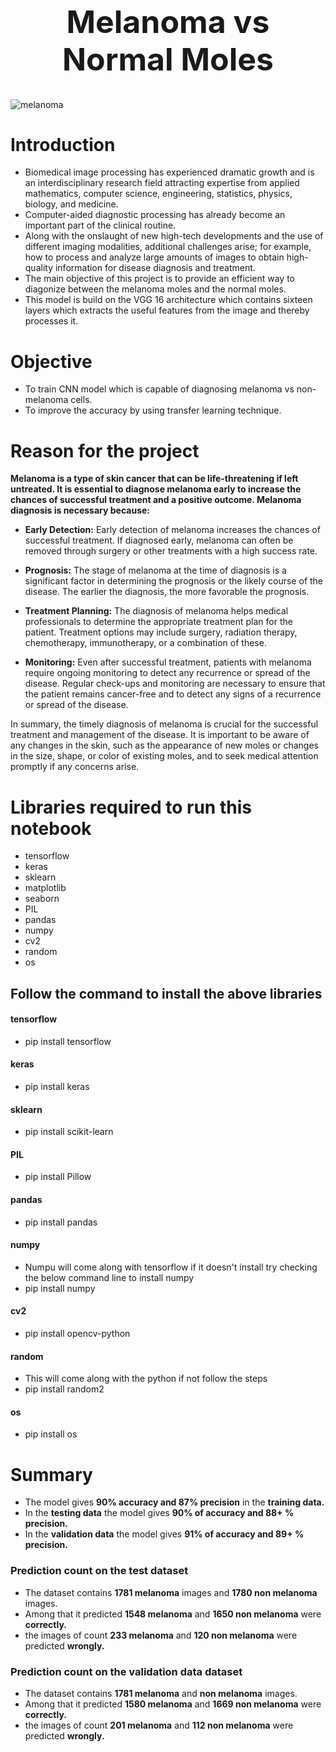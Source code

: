 <center> <h1 style='font-size:50px'>Melanoma vs Normal Moles</h1> </center>

![melanoma](https://miiskin.com/wp-content/uploads/2019/09/how-melanoma-looks-like.jpg)

# Introduction

- Biomedical image processing has experienced dramatic growth and is an interdisciplinary research field attracting expertise from applied mathematics, computer science, engineering, statistics, physics, biology, and medicine.
- Computer-aided diagnostic processing has already become an important part of the clinical routine.
- Along with the onslaught of new high-tech developments and the use of different imaging modalities, additional challenges arise; for example, how to process and analyze large amounts of images to obtain high-quality information for disease diagnosis and treatment.
- The main objective of this project is to provide an efficient way to diagonize between the melanoma moles and the normal moles.
- This model is build on the VGG 16 architecture which contains sixteen layers which extracts the useful features from the image and thereby processes it.

# Objective

- To train CNN model which is capable of diagnosing melanoma vs non-melanoma cells.
- To improve the accuracy by using transfer learning technique.

# Reason for the project

**Melanoma is a type of skin cancer that can be life-threatening if left untreated. It is essential to diagnose melanoma early to increase the chances of successful treatment and a positive outcome. Melanoma diagnosis is necessary because:**

- **Early Detection:** Early detection of melanoma increases the chances of successful treatment. If diagnosed early, melanoma can often be removed through surgery or other treatments with a high success rate.

- **Prognosis:** The stage of melanoma at the time of diagnosis is a significant factor in determining the prognosis or the likely course of the disease. The earlier the diagnosis, the more favorable the prognosis.

- **Treatment Planning:** The diagnosis of melanoma helps medical professionals to determine the appropriate treatment plan for the patient. Treatment options may include surgery, radiation therapy, chemotherapy, immunotherapy, or a combination of these.

- **Monitoring:** Even after successful treatment, patients with melanoma require ongoing monitoring to detect any recurrence or spread of the disease. Regular check-ups and monitoring are necessary to ensure that the patient remains cancer-free and to detect any signs of a recurrence or spread of the disease.

In summary, the timely diagnosis of melanoma is crucial for the successful treatment and management of the disease. It is important to be aware of any changes in the skin, such as the appearance of new moles or changes in the size, shape, or color of existing moles, and to seek medical attention promptly if any concerns arise.

# Libraries required to run this notebook

- tensorflow
- keras
- sklearn
- matplotlib
- seaborn
- PIL
- pandas
- numpy
- cv2
- random
- os

## Follow the command to install the above libraries

#### tensorflow

- pip install tensorflow

#### keras

- pip install keras

#### sklearn

- pip install scikit-learn

#### PIL

- pip install Pillow

#### pandas

- pip install pandas

#### numpy

- Numpu will come along with tensorflow if it doesn't install try checking the below command line to install numpy
- pip install numpy

#### cv2

- pip install opencv-python

#### random

- This will come along with the python if not follow the steps
- pip install random2

#### os

- pip install os

# Summary

- The model gives **90% accuracy and 87% precision** in the **training data.**
- In the **testing data** the model gives **90% of accuracy and 88+ % precision.**
- In the **validation data** the model gives **91% of accuracy and 89+ % precision.**

### Prediction count on the test dataset

- The dataset contains **1781 melanoma** images and **1780 non melanoma** images.
- Among that it predicted **1548 melanoma** and **1650 non melanoma** were **correctly.**
- the images of count **233 melanoma** and **120 non melanoma** were predicted **wrongly.**

### Prediction count on the validation data dataset

- The dataset contains **1781 melanoma** and **non melanoma** images.
- Among that it predicted **1580 melanoma** and **1669 non melanoma** were **correctly.**
- the images of count **201 melanoma** and **112 non melanoma** were predicted **wrongly.**
